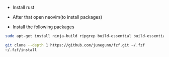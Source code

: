 - Install rust
- After that open neovim(to install packages)

- Install the following packages
```bash 
sudo apt-get install ninja-build ripgrep build-essential build-essential cmake fd fd-find xclip

git clone --depth 1 https://github.com/junegunn/fzf.git ~/.fzf
~/.fzf/install
```

